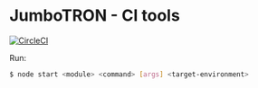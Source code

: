 # JumboTRON - CI tools

[![CircleCI](https://circleci.com/gh/rfit/jumbotron-ci.svg?style=shield)](https://circleci.com/gh/rfit/jumbotron-ci)

Run:
```BASH
$ node start <module> <command> [args] <target-environment>
```
